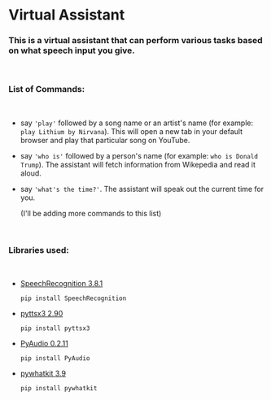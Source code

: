 # Virtual Assistant

### This is a virtual assistant that can perform various tasks based on what speech input you give.

</br>

### List of Commands:

</br>

- say ```'play'``` followed by a song name or an artist's name (for example: ```play Lithium by Nirvana```). This will open a new tab in your default browser and play that particular song on YouTube.

- say ```'who is'``` followed by a person's name (for example: ```who is Donald Trump```). The assistant will fetch information from Wikepedia and read it aloud.

- say ```'what's the time?'```. The assistant will speak out the current time for you.

   (I'll be adding more commands to this list)

</br>

### Libraries used:

</br>

- [SpeechRecognition 3.8.1](https://pypi.org/project/SpeechRecognition/)
  
  ~~~~
  pip install SpeechRecognition
  ~~~~
  
- [pyttsx3 2.90](https://pypi.org/project/pyttsx3/)

    ~~~~
    pip install pyttsx3
    ~~~~
  
- [PyAudio 0.2.11](https://pypi.org/project/PyAudio/)

    ~~~~
    pip install PyAudio
    ~~~~
  
- [pywhatkit 3.9](https://pypi.org/project/pywhatkit/)

  ~~~
  pip install pywhatkit
  ~~~